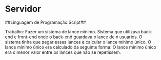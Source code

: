 # Servidor

##Linguagem de Programação Script##

Trabalho: Fazer um sistema de lance mínimo.
Sistema que utilizava back-end e front-end onde o back-end guardava o lance de n usuários. O sistema tinha que pegar esses lances e calcular o lance mínimo único. O lance mínimo único era calculado da seguinte forma: O lance mínimo único era o menor valor entre os lances que não se repetissem. 
